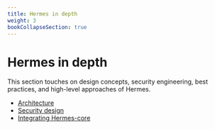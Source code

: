 ```yaml
---
title: Hermes in depth
weight: 3
bookCollapseSection: true
---
```


# Hermes in depth

This section touches on design concepts, security engineering, best practices, and high-level approaches of Hermes.

* [Architecture](/hermes/hermes-in-depth/architecture/)
* [Security design](/hermes/hermes-in-depth/security-design/)
* [Integrating Hermes-core](/hermes/hermes-in-depth/integrating-hermes/)
